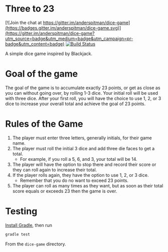 # Three to 23

[![Join the chat at https://gitter.im/anderspitman/dice-game](https://badges.gitter.im/anderspitman/dice-game.svg)](https://gitter.im/anderspitman/dice-game?utm_source=badge&utm_medium=badge&utm_campaign=pr-badge&utm_content=badge)
[![Build Status](https://travis-ci.org/anderspitman/dice-game.svg?branch=master)](https://travis-ci.org/anderspitman/dice-game)

A simple dice game inspired by Blackjack.

# Goal of the game
The goal of the game is to accumulate exactly 23 points, or get as close as you can without going over, by rolling 1-3 dice. Your initial roll will be used with three dice. After your first roll, you will have the choice to use 1, 2, or 3 dice to increase your overall total and achieve the goal of 23 points.

# Rules of the Game
1.  The player must enter three letters, generally initials, for their game name.
2.  The player must roll the initial 3 dice and add three die faces to get a total.
    - For example, if you roll a 5, 6, and 3, your total will be 14.
3.  The player will have the option to stop there and record their score or they can roll again to increase their total.
4.  If the player rolls again, they have the option to use 1, 2, or 3 dice.
    - Remember that you do no want to exceed 23 points.
5.  The player can roll as many times as they want, but as soon as their total score equals or exceeds 23 then the game is over.

# Testing
[Install Gradle](https://docs.gradle.org/current/userguide/installation.html),
then run

```bash
gradle test
```

From the `dice-game` directory.
